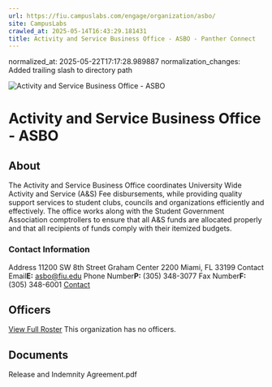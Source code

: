 ```yaml
---
url: https://fiu.campuslabs.com/engage/organization/asbo/
site: CampusLabs
crawled_at: 2025-05-14T16:43:29.181431
title: Activity and Service Business Office - ASBO - Panther Connect
---
```

normalized_at: 2025-05-22T17:17:28.989887
normalization_changes: Added trailing slash to directory path

![Activity and Service Business Office - ASBO](https://se-images.campuslabs.com/clink/images/a751102e-e811-453a-93b2-eb72f58179132a4eef03-4613-4766-a2c5-8ca895191ce7.jpg?preset=med-sq)
# Activity and Service Business Office - ASBO
## About
The Activity and Service Business Office coordinates University Wide Activity and Service (A&S) Fee disbursements, while providing quality support services to student clubs, councils and organizations efficiently and effectively. The office works along with the Student Government Association comptrollers to ensure that all A&S funds are allocated properly and that all recipients of funds comply with their itemized budgets.
###  Contact Information 
Address
11200 SW 8th Street 
Graham Center 2200 
Miami,  FL 33199 
Contact Email**E:** asbo@fiu.edu 
Phone Number**P:** (305) 348-3077 
Fax Number**F:** (305) 348-6001 
[Contact](https://fiu.campuslabs.com/engage/organization/asbo/contact)
## Officers
[View Full Roster](https://fiu.campuslabs.com/engage/organization/asbo/roster)
This organization has no officers.
## Documents
[](https://fiu.campuslabs.com/engage/organization/asbo/documents/view/820901)
Release and Indemnity Agreement.pdf
